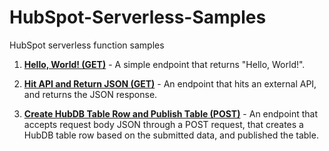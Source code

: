 # HubSpot-Serverless-Samples

HubSpot serverless function samples

1. **[Hello, World! (GET)](https://github.com/williamspiro/HubSpot-Serverless-Samples/tree/master/hello-world.functions)** - A simple endpoint that returns "Hello, World!".

2. **[Hit API and Return JSON (GET)](https://github.com/williamspiro/HubSpot-Serverless-Samples/tree/master/hit-api-return-json.functions)** - An endpoint that hits an external API, and returns the JSON response.

3. **[Create HubDB Table Row and Publish Table (POST)](https://github.com/williamspiro/HubSpot-Serverless-Samples/tree/master/create-hubdb-row-publish-table.functions)** - An endpoint that accepts request body JSON through a POST request, that creates a HubDB table row based on the submitted data, and published the table.
